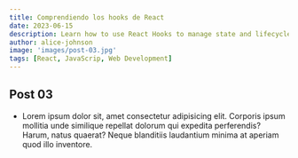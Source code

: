 ```yaml
---
title: Comprendiendo los hooks de React
date: 2023-06-15
description: Learn how to use React Hooks to manage state and lifecycle in functional components
author: alice-johnson
image: 'images/post-03.jpg'
tags: [React, JavaScrip, Web Development]
---
```


## Post 03

- Lorem ipsum dolor sit, amet consectetur adipisicing elit. Corporis ipsum mollitia unde similique repellat dolorum qui expedita perferendis? Harum, natus quaerat? Neque blanditiis laudantium minima at aperiam quod illo inventore.
